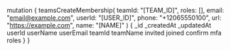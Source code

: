 mutation {
    teamsCreateMembership(
        teamId: "[TEAM_ID]",
        roles: [],
        email: "email@example.com",
        userId: "[USER_ID]",
        phone: "+12065550100",
        url: "https://example.com",
        name: "[NAME]"
    ) {
        _id
        _createdAt
        _updatedAt
        userId
        userName
        userEmail
        teamId
        teamName
        invited
        joined
        confirm
        mfa
        roles
    }
}
